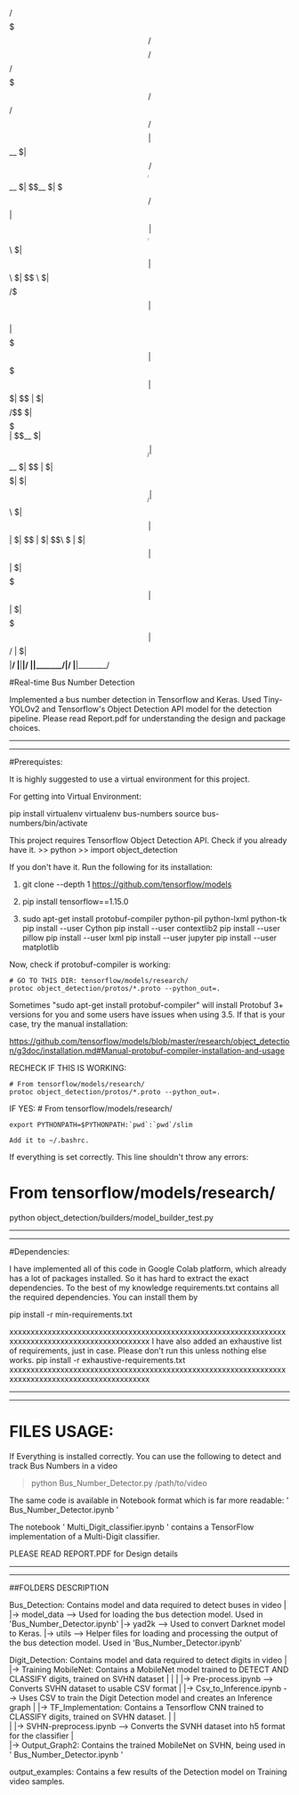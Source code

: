  /$$$$$$$ /$$$$$$$$ /$$$$$$ /$$$$$$$ /$$      /$$/$$$$$$$$
| $$__  $| $$_____//$$__  $| $$__  $| $$$    /$$| $$_____/
| $$  \ $| $$     | $$  \ $| $$  \ $| $$$$  /$$$| $$      
| $$$$$$$| $$$$$  | $$$$$$$| $$  | $| $$ $$/$$ $| $$$$$   
| $$__  $| $$__/  | $$__  $| $$  | $| $$  $$$| $| $$__/   
| $$  \ $| $$     | $$  | $| $$  | $| $$\  $ | $| $$      
| $$  | $| $$$$$$$| $$  | $| $$$$$$$| $$ \/  | $| $$$$$$$$
|__/  |__|________|__/  |__|_______/|__/     |__|________/
                                                          
                                                          


#Real-time Bus Number Detection

Implemented a bus number detection in Tensorflow and Keras. Used Tiny-YOLOv2 and Tensorflow's Object Detection API model for the detection pipeline. Please read Report.pdf for understanding the design and package choices.

----------------------------------------------------------------------------------------------------------------------------------
----------------------------------------------------------------------------------------------------------------------------------

#Prerequistes:

It is highly suggested to use a virtual environment for this project.

For getting into Virtual Environment:

pip install virtualenv
virtualenv bus-numbers
source bus-numbers/bin/activate


This project requires Tensorflow Object Detection API. Check if you already have it.
	>> python
	>> import object_detection

If you don't have it. Run the following for its installation:

1. 
	git clone --depth 1 https://github.com/tensorflow/models

2.
	pip install tensorflow==1.15.0
3.
	sudo apt-get install protobuf-compiler python-pil python-lxml python-tk
	pip install --user Cython
	pip install --user contextlib2
	pip install --user pillow
	pip install --user lxml
	pip install --user jupyter
	pip install --user matplotlib

Now, check if protobuf-compiler is working:

	
	# GO TO THIS DIR: tensorflow/models/research/
	protoc object_detection/protos/*.proto --python_out=.


Sometimes "sudo apt-get install protobuf-compiler" will install Protobuf 3+ versions for you and some users have issues when using 3.5. If that is your case, try the manual installation:

https://github.com/tensorflow/models/blob/master/research/object_detection/g3doc/installation.md#Manual-protobuf-compiler-installation-and-usage


RECHECK IF THIS IS WORKING:

	# From tensorflow/models/research/
	protoc object_detection/protos/*.proto --python_out=.

IF YES:
	# From tensorflow/models/research/

	export PYTHONPATH=$PYTHONPATH:`pwd`:`pwd`/slim

	Add it to ~/.bashrc.


If everything is set correctly. This line shouldn't throw any errors:

# From tensorflow/models/research/

python object_detection/builders/model_builder_test.py


----------------------------------------------------------------------------------------------------------------------------------
----------------------------------------------------------------------------------------------------------------------------------

#Dependencies:

I have implemented all of this code in Google Colab platform, which already has a lot of packages installed. So it has hard to extract the exact dependencies.
To the best of my knowledge requirements.txt contains all the required dependencies. 
You can install them by

pip install -r min-requirements.txt

xxxxxxxxxxxxxxxxxxxxxxxxxxxxxxxxxxxxxxxxxxxxxxxxxxxxxxxxxxxxxxxxxxxxxxxxxxxxxxxxxxxxxxxxxxxxxxxxxx
I have also added an exhaustive list of requirements, just in case. Please don't run this unless nothing else works. 
pip install -r exhaustive-requirements.txt
xxxxxxxxxxxxxxxxxxxxxxxxxxxxxxxxxxxxxxxxxxxxxxxxxxxxxxxxxxxxxxxxxxxxxxxxxxxxxxxxxxxxxxxxxxxxxxxxxx

----------------------------------------------------------------------------------------------------------------------------------
----------------------------------------------------------------------------------------------------------------------------------

# FILES USAGE:

If Everything is installed correctly. You can use the following to detect and track Bus Numbers in a video

> python Bus_Number_Detector.py /path/to/video

The same code is available in Notebook format which is far more readable: ' Bus_Number_Detector.ipynb '

The notebook ' Multi_Digit_classifier.ipynb ' contains a TensorFlow implementation of a Multi-Digit classifier.


PLEASE READ REPORT.PDF for Design details

----------------------------------------------------------------------------------------------------------------------------------
----------------------------------------------------------------------------------------------------------------------------------


##FOLDERS DESCRIPTION

Bus_Detection: Contains model and data required to detect buses in video
|	
|->	model_data --> Used for loading the bus detection model. Used in 'Bus_Number_Detector.ipynb'
|->	yad2k 	   --> Used to convert Darknet model to Keras. 
|->	utils      --> Helper files for loading and processing the output of the bus detection model. Used in 'Bus_Number_Detector.ipynb'



Digit_Detection: Contains model and data required to detect digits in video
 |
 |-> Training MobileNet:  Contains a MobileNet model trained to DETECT AND CLASSIFY digits, trained on SVHN dataset
 |		|
 |		|->	Pre-process.ipynb 		--> Converts SVHN dataset to usable CSV format
 |		|->	Csv_to_Inference.ipynb  --> Uses CSV to train the Digit Detection model and creates an Inference graph
 |
 |-> TF_Implementation:	Contains a Tensorflow CNN trained to CLASSIFY digits, trained on SVHN dataset.
 |		|	
 |		|->	SVHN-preprocess.ipynb	--> Converts the SVNH dataset into h5 format for the classifier
 |		
 |-> Output_Graph2: 
			Contains the trained MobileNet on SVHN, being used in  ' Bus_Number_Detector.ipynb '

output_examples: Contains a few results of the Detection model on Training video samples.


